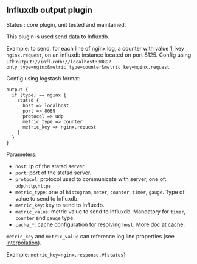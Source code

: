 Influxdb output plugin
---

Status : core plugin, unit tested and maintained.

This plugin is used send data to Influxdb.

Example: to send, for each line of nginx log, a counter with value 1, key ``nginx.request``, on an influxdb instance located on port 8125.
Config using url: ``output://influxdb://localhost:8089?only_type=nginx&metric_type=counter&metric_key=nginx.request``

Config using logstash format:
````
output {
  if [type] == nginx {
    statsd {
      host => localhost
      port => 8089
      protocol => udp
      metric_type => counter
      metric_key => nginx.request
    }
  }
}
````

Parameters:

* ``host``: ip of the statsd server.
* ``port``: port of the statsd server.
* ``protocol``: protocol used to communicate with server, one of: ``udp``,``http``,``https``
* ``metric_type``: one of ``histogram``, ``meter``, ``counter``, ``timer``, ``gauge``. Type of value to send to Influxdb.
* ``metric_key``: key to send to Influxdb.
* ``metric_value``: metric value to send to Influxdb. Mandatory for ``timer``, ``counter`` and ``gauge`` type.
* ``cache_*``: cache configuration for resolving ``host``. More doc at [cache](../cache.md).

``metric_key`` and ``metric_value`` can reference log line properties (see [interpolation](../interpolation.md)).

Example: ``metric_key=nginx.response.#{status}``
